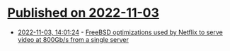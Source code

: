 # [Published on 2022-11-03](index.md)

* [2022-11-03, 14:01:24](https://lobste.rs/s/eeg8zk/freebsd_optimizations_used_by_netflix) - [FreeBSD optimizations used by Netflix to serve video at 800Gb/s from a single server](https://people.freebsd.org/~gallatin/talks/euro2022.pdf)
